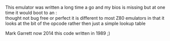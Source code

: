 This emulator was written a long time a go and my bios is missing but at one time it would boot to an <driveletter>:\
thought not bug free or perfect it is different to most Z80 emulators in that it looks at the bit of the opcode rather
then just a simple lookup table

 Mark Garrett now 2014 this code written in 1989 ;)

